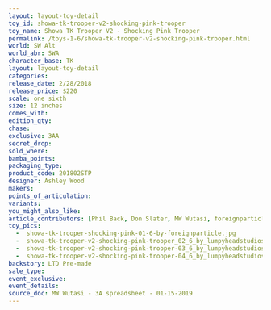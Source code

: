 ```yaml
---
layout: layout-toy-detail 
toy_id: showa-tk-trooper-v2-shocking-pink-trooper
toy_name: Showa TK Trooper V2 - Shocking Pink Trooper
permalink: /toys-1-6/showa-tk-trooper-v2-shocking-pink-trooper.html
world: SW Alt
world_abr: SWA
character_base: TK
layout: layout-toy-detail
categories: 
release_date: 2/28/2018
release_price: $220 
scale: one sixth
size: 12 inches
comes_with: 
edition_qty: 
chase: 
exclusive: 3AA
secret_drop: 
sold_where: 
bamba_points: 
packaging_type: 
product_code: 201802STP
designer: Ashley Wood
makers: 
points_of_articulation: 
variants: 
you_might_also_like: 
article_contributors: [Phil Back, Don Slater, MW Wutasi, foreignparticle, lumpyheadstudios]
toy_pics: 
  -  showa-tk-trooper-shocking-pink-01-6-by-foreignparticle.jpg
  -  showa-tk-trooper-v2-shocking-pink-trooper_02_6_by_lumpyheadstudios.jpg
  -  showa-tk-trooper-v2-shocking-pink-trooper-03_6_by_lumpyheadstudios.jpg
  -  showa-tk-trooper-v2-shocking-pink-trooper-04_6_by_lumpyheadstudios.jpg
backstory: LTD Pre-made
sale_type: 
event_exclusive: 
event_details: 
source_doc: MW Wutasi - 3A spreadsheet - 01-15-2019
---
```


